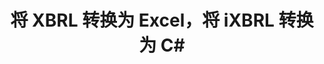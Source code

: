 ﻿---
title: 将 XBRL 转换为 Excel，将 iXBRL 转换为 C#
linktitle: 转换
type: docs
weight: 25
url: /zh/net/conversion/
description: C# Finance 库 API 可用于将 XBRL 转换为 Excel XLSX 和 iXBRL 格式。
---
